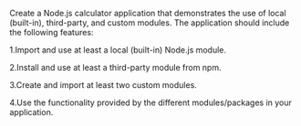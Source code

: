 Create a Node.js calculator application
that demonstrates the use of local (built-in), third-party, and custom modules.
The application should include the following features:



1.Import
and use at
least a local
(built-in) Node.js module.


2.Install
and use at
least a third-party
module from npm.


3.Create
and import at
least two custom
modules.


4.Use
the functionality provided by the different modules/packages in
your application.

